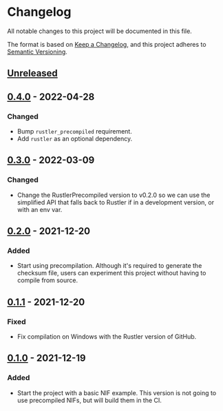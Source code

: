 # Changelog
All notable changes to this project will be documented in this file.

The format is based on [Keep a Changelog](https://keepachangelog.com/en/1.0.0/),
and this project adheres to [Semantic Versioning](https://semver.org/spec/v2.0.0.html).

## [Unreleased]

## [0.4.0] - 2022-04-28

### Changed

- Bump `rustler_precompiled` requirement.
- Add `rustler` as an optional dependency.

## [0.3.0] - 2022-03-09

### Changed

- Change the RustlerPrecompiled version to v0.2.0 so we can use the simplified API
that falls back to Rustler if in a development version, or with an env var.

## [0.2.0] - 2021-12-20

### Added

- Start using precompilation. Although it's required to generate the checksum file,
users can experiment this project without having to compile from source.

## [0.1.1] - 2021-12-20

### Fixed

- Fix compilation on Windows with the Rustler version of GitHub.

## [0.1.0] - 2021-12-19

### Added

- Start the project with a basic NIF example. This version is not going to use
precompiled NIFs, but will build them in the CI.

[Unreleased]: https://github.com/philss/rustler_precompilation_example/compare/v0.4.0...HEAD
[0.4.0]: https://github.com/philss/rustler_precompilation_example/compare/v0.3.0...v0.4.0
[0.3.0]: https://github.com/philss/rustler_precompilation_example/compare/v0.2.0...v0.3.0
[0.2.0]: https://github.com/philss/rustler_precompilation_example/compare/v0.1.1...v0.2.0
[0.1.1]: https://github.com/philss/rustler_precompilation_example/compare/v0.1.0...v0.1.1
[0.1.0]: https://github.com/philss/rustler_precompilation_example/releases/tag/v0.1.0
